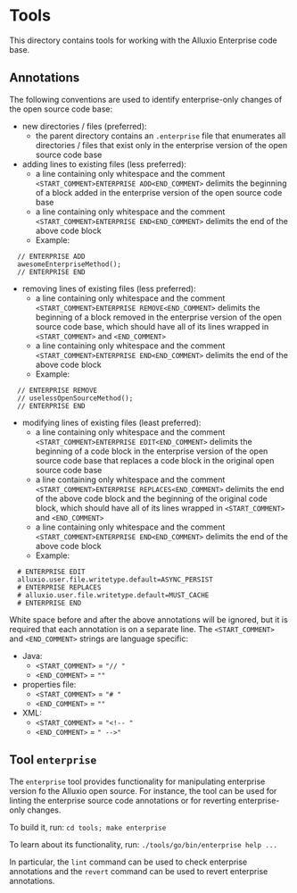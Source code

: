 Tools
=====

This directory contains tools for working with the Alluxio Enterprise code base.

## Annotations

The following conventions are used to identify enterprise-only changes of the open source code base:

* new directories / files (preferred):
  * the parent directory contains an `.enterprise` file that enumerates all directories / files that exist only in the enterprise version of the open source code base
* adding lines to existing files (less preferred):
  * a line containing only whitespace and the comment `<START_COMMENT>ENTERPRISE ADD<END_COMMENT>` delimits the beginning of a block added in the enterprise version of the open source code base
  * a line containing only whitespace and the comment `<START_COMMENT>ENTERPRISE END<END_COMMENT>` delimits the end of the above code block
  * Example:
```
  // ENTERPRISE ADD
  awesomeEnterpriseMethod();
  // ENTERPRISE END
```
* removing lines of existing files (less preferred):
  * a line containing only whitespace and the comment `<START_COMMENT>ENTERPRISE REMOVE<END_COMMENT>` delimits the beginning of a block removed in the enterprise version of the open source code base, which should have all of its lines wrapped in `<START_COMMENT>` and `<END_COMMENT>`
  * a line containing only whitespace and the comment `<START_COMMENT>ENTERPRISE END<END_COMMENT>` delimits the end of the above code block
  * Example:
```
  // ENTERPRISE REMOVE
  // uselessOpenSourceMethod();
  // ENTERPRISE END
```
* modifying lines of existing files (least preferred):
  * a line containing only whitespace and the comment `<START_COMMENT>ENTERPRISE EDIT<END_COMMENT>` delimits the beginning of a code block in the enterprise version of the open source code base that replaces a code block in the original open source code base
  * a line containing only whitespace and the comment `<START_COMMENT>ENTERPRISE REPLACES<END_COMMENT>` delimits the end of the above code block and the beginning of the original code block, which should have all of its lines wrapped in `<START_COMMENT>` and `<END_COMMENT>`
  * a line containing only whitespace and the comment `<START_COMMENT>ENTERPRISE END<END_COMMENT>` delimits the end of the above code block
  * Example:
```
  # ENTERPRISE EDIT
  alluxio.user.file.writetype.default=ASYNC_PERSIST
  # ENTERPRISE REPLACES
  # alluxio.user.file.writetype.default=MUST_CACHE
  # ENTERPRISE END
```

White space before and after the above annotations will be ignored, but it is required that each annotation is on a separate line. The `<START_COMMENT>` and `<END_COMMENT>` strings are language specific:

* Java:
  * `<START_COMMENT>` = `"// "`
  * `<END_COMMENT>` = `""`
* properties file:
  * `<START_COMMENT>` = `"# "`
  * `<END_COMMENT>` = `""`
* XML:
  * `<START_COMMENT>` = `"<!-- "`
  * `<END_COMMENT>` = `" -->"`

## Tool `enterprise`

The `enterprise` tool provides functionality for manipulating enterprise version fo the Alluxio open source. For instance, the tool can be used for linting the enterprise source code annotations or for reverting enterprise-only changes.

To build it, run: `cd tools; make enterprise`

To learn about its functionality, run: `./tools/go/bin/enterprise help ...`

In particular, the `lint` command can be used to check enterprise annotations and the `revert` command can be used to revert enterprise annotations.
